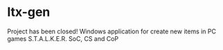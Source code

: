 # ltx-gen
Project has been closed! Windows application for create new items in PC games S.T.A.L.K.E.R. SoC, CS and CoP
